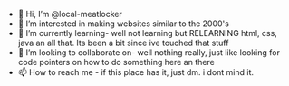 - 👋 Hi, I’m @local-meatlocker
- 👀 I’m interested in making websites similar to the 2000's
- 🌱 I’m currently learning- well not learning but RELEARNING html, css, java an all that. Its been a bit since ive touched that stuff
- 💞️ I’m looking to collaborate on- well nothing really, just like looking for code pointers on how to do something here an there
- 📫 How to reach me - if this place has it, just dm. i dont mind it.

<!---
local-meatlocker/local-meatlocker is a ✨ special ✨ repository because its `README.md` (this file) appears on your GitHub profile.
You can click the Preview link to take a look at your changes.
--->
